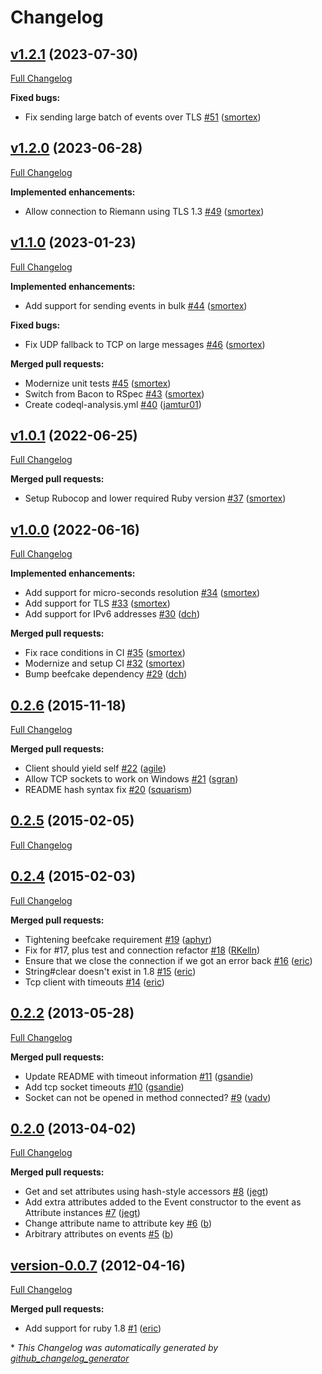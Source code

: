 # Changelog

## [v1.2.1](https://github.com/riemann/riemann-ruby-client/tree/v1.2.1) (2023-07-30)

[Full Changelog](https://github.com/riemann/riemann-ruby-client/compare/v1.2.0...v1.2.1)

**Fixed bugs:**

- Fix sending large batch of events over TLS [\#51](https://github.com/riemann/riemann-ruby-client/pull/51) ([smortex](https://github.com/smortex))

## [v1.2.0](https://github.com/riemann/riemann-ruby-client/tree/v1.2.0) (2023-06-28)

[Full Changelog](https://github.com/riemann/riemann-ruby-client/compare/v1.1.0...v1.2.0)

**Implemented enhancements:**

- Allow connection to Riemann using TLS 1.3 [\#49](https://github.com/riemann/riemann-ruby-client/pull/49) ([smortex](https://github.com/smortex))

## [v1.1.0](https://github.com/riemann/riemann-ruby-client/tree/v1.1.0) (2023-01-23)

[Full Changelog](https://github.com/riemann/riemann-ruby-client/compare/v1.0.1...v1.1.0)

**Implemented enhancements:**

- Add support for sending events in bulk [\#44](https://github.com/riemann/riemann-ruby-client/pull/44) ([smortex](https://github.com/smortex))

**Fixed bugs:**

- Fix UDP fallback to TCP on large messages [\#46](https://github.com/riemann/riemann-ruby-client/pull/46) ([smortex](https://github.com/smortex))

**Merged pull requests:**

- Modernize unit tests [\#45](https://github.com/riemann/riemann-ruby-client/pull/45) ([smortex](https://github.com/smortex))
- Switch from Bacon to RSpec [\#43](https://github.com/riemann/riemann-ruby-client/pull/43) ([smortex](https://github.com/smortex))
- Create codeql-analysis.yml [\#40](https://github.com/riemann/riemann-ruby-client/pull/40) ([jamtur01](https://github.com/jamtur01))

## [v1.0.1](https://github.com/riemann/riemann-ruby-client/tree/v1.0.1) (2022-06-25)

[Full Changelog](https://github.com/riemann/riemann-ruby-client/compare/v1.0.0...v1.0.1)

**Merged pull requests:**

- Setup Rubocop and lower required Ruby version [\#37](https://github.com/riemann/riemann-ruby-client/pull/37) ([smortex](https://github.com/smortex))

## [v1.0.0](https://github.com/riemann/riemann-ruby-client/tree/v1.0.0) (2022-06-16)

[Full Changelog](https://github.com/riemann/riemann-ruby-client/compare/0.2.6...v1.0.0)

**Implemented enhancements:**

- Add support for micro-seconds resolution [\#34](https://github.com/riemann/riemann-ruby-client/pull/34) ([smortex](https://github.com/smortex))
- Add support for TLS [\#33](https://github.com/riemann/riemann-ruby-client/pull/33) ([smortex](https://github.com/smortex))
- Add support for IPv6 addresses [\#30](https://github.com/riemann/riemann-ruby-client/pull/30) ([dch](https://github.com/dch))

**Merged pull requests:**

- Fix race conditions in CI [\#35](https://github.com/riemann/riemann-ruby-client/pull/35) ([smortex](https://github.com/smortex))
- Modernize and setup CI [\#32](https://github.com/riemann/riemann-ruby-client/pull/32) ([smortex](https://github.com/smortex))
- Bump beefcake dependency [\#29](https://github.com/riemann/riemann-ruby-client/pull/29) ([dch](https://github.com/dch))

## [0.2.6](https://github.com/riemann/riemann-ruby-client/tree/0.2.6) (2015-11-18)

[Full Changelog](https://github.com/riemann/riemann-ruby-client/compare/0.2.5...0.2.6)

**Merged pull requests:**

- Client should yield self [\#22](https://github.com/riemann/riemann-ruby-client/pull/22) ([agile](https://github.com/agile))
- Allow TCP sockets to work on Windows [\#21](https://github.com/riemann/riemann-ruby-client/pull/21) ([sgran](https://github.com/sgran))
- README hash syntax fix [\#20](https://github.com/riemann/riemann-ruby-client/pull/20) ([squarism](https://github.com/squarism))

## [0.2.5](https://github.com/riemann/riemann-ruby-client/tree/0.2.5) (2015-02-05)

[Full Changelog](https://github.com/riemann/riemann-ruby-client/compare/0.2.4...0.2.5)

## [0.2.4](https://github.com/riemann/riemann-ruby-client/tree/0.2.4) (2015-02-03)

[Full Changelog](https://github.com/riemann/riemann-ruby-client/compare/0.2.2...0.2.4)

**Merged pull requests:**

- Tightening beefcake requirement [\#19](https://github.com/riemann/riemann-ruby-client/pull/19) ([aphyr](https://github.com/aphyr))
- Fix for \#17, plus test and connection refactor [\#18](https://github.com/riemann/riemann-ruby-client/pull/18) ([RKelln](https://github.com/RKelln))
- Ensure that we close the connection if we got an error back [\#16](https://github.com/riemann/riemann-ruby-client/pull/16) ([eric](https://github.com/eric))
- String\#clear doesn't exist in 1.8 [\#15](https://github.com/riemann/riemann-ruby-client/pull/15) ([eric](https://github.com/eric))
- Tcp client with timeouts [\#14](https://github.com/riemann/riemann-ruby-client/pull/14) ([eric](https://github.com/eric))

## [0.2.2](https://github.com/riemann/riemann-ruby-client/tree/0.2.2) (2013-05-28)

[Full Changelog](https://github.com/riemann/riemann-ruby-client/compare/0.2.0...0.2.2)

**Merged pull requests:**

- Update README with timeout information [\#11](https://github.com/riemann/riemann-ruby-client/pull/11) ([gsandie](https://github.com/gsandie))
- Add tcp socket timeouts [\#10](https://github.com/riemann/riemann-ruby-client/pull/10) ([gsandie](https://github.com/gsandie))
- Socket can not be opened in method connected? [\#9](https://github.com/riemann/riemann-ruby-client/pull/9) ([vadv](https://github.com/vadv))

## [0.2.0](https://github.com/riemann/riemann-ruby-client/tree/0.2.0) (2013-04-02)

[Full Changelog](https://github.com/riemann/riemann-ruby-client/compare/version-0.0.7...0.2.0)

**Merged pull requests:**

- Get and set attributes using hash-style accessors [\#8](https://github.com/riemann/riemann-ruby-client/pull/8) ([jegt](https://github.com/jegt))
- Add extra attributes added to the Event constructor to the event as Attribute instances [\#7](https://github.com/riemann/riemann-ruby-client/pull/7) ([jegt](https://github.com/jegt))
- Change attribute name to attribute key [\#6](https://github.com/riemann/riemann-ruby-client/pull/6) ([b](https://github.com/b))
- Arbitrary attributes on events [\#5](https://github.com/riemann/riemann-ruby-client/pull/5) ([b](https://github.com/b))

## [version-0.0.7](https://github.com/riemann/riemann-ruby-client/tree/version-0.0.7) (2012-04-16)

[Full Changelog](https://github.com/riemann/riemann-ruby-client/compare/fe25a3b01681612defc39250006748069e06a172...version-0.0.7)

**Merged pull requests:**

- Add support for ruby 1.8 [\#1](https://github.com/riemann/riemann-ruby-client/pull/1) ([eric](https://github.com/eric))



\* *This Changelog was automatically generated by [github_changelog_generator](https://github.com/github-changelog-generator/github-changelog-generator)*
